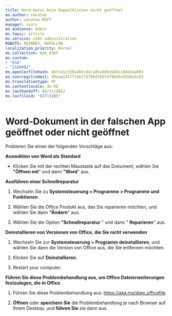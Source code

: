 ```yaml
---
title: Word-Datei beim Doppelklicken nicht geöffnet
ms.author: cmcatee
author: cmcatee-MSFT
manager: scotv
ms.audience: Admin
ms.topic: article
ms.service: o365-administration
ROBOTS: NOINDEX, NOFOLLOW
localization_priority: Normal
ms.collection: Adm_O365
ms.custom:
- "850"
- "2100002"
ms.openlocfilehash: 8bfcd1c326a46bcd4ca05a489c60811ddd24a604
ms.sourcegitcommit: 49eaa1417714617d768df85fd79b65e35b6e5c83
ms.translationtype: MT
ms.contentlocale: de-DE
ms.lasthandoff: 02/11/2022
ms.locfileid: "62713185"
---
```

# <a name="word-document-opened-in-the-wrong-app-or-didnt-open"></a>Word-Dokument in der falschen App geöffnet oder nicht geöffnet

Probieren Sie einen der folgenden Vorschläge aus:

**Auswählen von Word als Standard**

- Klicken Sie mit der rechten Maustaste auf das Dokument, wählen Sie **"Öffnen mit**" und dann **"Word**" aus.

**Ausführen einer Schnellreparatur**

1. Wechseln Sie zu **Systemsteuerung > Programme > Programme und Funktionen**.

2. Wählen Sie die Office Produkt aus, das Sie reparieren möchten, und wählen Sie dann **"Ändern**" aus.

3. Wählen Sie die Option **"Schnellreparatur** " und dann " **Reparieren**" aus.

**Deinstallieren von Versionen von Office, die Sie nicht verwenden**

1. Wechseln Sie zur **Systemsteuerung > Programm deinstallieren**, und wählen Sie dann die Version von Office aus, die Sie entfernen möchten.

2. Klicken Sie auf **Deinstallieren**.

3. Restart your computer.

**Führen Sie diese Problembehandlung aus, um Office Dateierweiterungen festzulegen, die in Office**

1. Führen Sie diese Problembehandlung aus: https://aka.ms/diag_officefile.

2. **Öffnen** oder **speichern Sie** die Problembehandlung je nach Browser auf Ihrem Desktop, und **führen Sie** sie dann aus.
